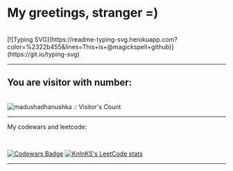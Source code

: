 # My greetings, stranger =)
<br>
[![Typing SVG](https://readme-typing-svg.herokuapp.com?color=%2322b455&lines=This+is+@magickspell+github)](https://git.io/typing-svg)

<hr>

## You are visitor with number:
<br>
<img src="https://profile-counter.glitch.me/{madushadhanushka}/count.svg" alt="madushadhanushka :: Visitor's Count" />

<hr>

My codewars and leetcode:

<br>

[![Codewars Badge](https://www.codewars.com/users/magickspell/badges/large)](https://www.codewars.com/users/magickspell)
[![KnlnKS's LeetCode stats](https://leetcode-stats-six.vercel.app/api?username=magickspell)](https://github.com/magickspell)

<hr>